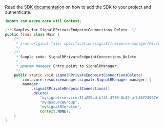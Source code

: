 Read the [SDK documentation](https://github.com/Azure/azure-sdk-for-java/blob/azure-resourcemanager-signalr_1.0.0-beta.4/sdk/signalr/azure-resourcemanager-signalr/README.md) on how to add the SDK to your project and authenticate.

```java
import com.azure.core.util.Context;

/** Samples for SignalRPrivateEndpointConnections Delete. */
public final class Main {
    /*
     * x-ms-original-file: specification/signalr/resource-manager/Microsoft.SignalRService/stable/2022-02-01/examples/SignalRPrivateEndpointConnections_Delete.json
     */
    /**
     * Sample code: SignalRPrivateEndpointConnections_Delete.
     *
     * @param manager Entry point to SignalRManager.
     */
    public static void signalRPrivateEndpointConnectionsDelete(
        com.azure.resourcemanager.signalr.SignalRManager manager) {
        manager
            .signalRPrivateEndpointConnections()
            .delete(
                "mysignalrservice.1fa229cd-bf3f-47f0-8c49-afb36723997e",
                "myResourceGroup",
                "mySignalRService",
                Context.NONE);
    }
}
```
